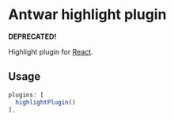 # Antwar highlight plugin

**DEPRECATED!**

Highlight plugin for [React](https://github.com/antwarjs/antwar).

## Usage

```javascript
plugins: [
  highlightPlugin()
],
```
